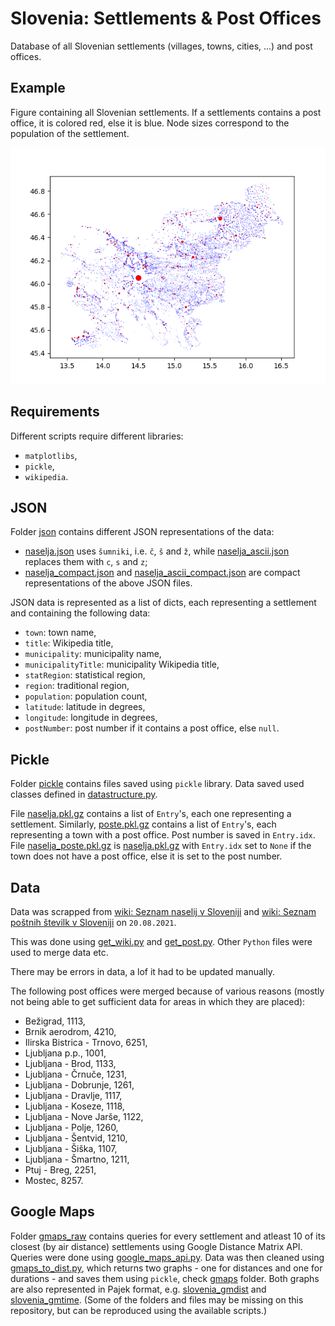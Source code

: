 # Slovenia: Settlements & Post Offices
Database of all Slovenian settlements (villages, towns, cities, ...) and post offices.

## Example
Figure containing all Slovenian settlements. If a settlements contains a post office, it is colored red, else it is blue. Node sizes correspond to the population of the settlement.

![naselja in poste](figures/naselja_poste.png)

## Requirements
Different scripts require different libraries:
- `matplotlibs`,
- `pickle`,
- `wikipedia`.

## JSON
Folder [json](json) contains different JSON representations of the data:
- [naselja.json](json/naselja.json) uses `šumniki`, i.e. `č`, `š` and `ž`, while [naselja_ascii.json](json/naselja_ascii.json) replaces them with `c`, `s` and `z`;
- [naselja_compact.json](json/naselja_compact.json) and [naselja_ascii_compact.json](json/naselja_ascii_compact.json) are compact representations of the above JSON files.

JSON data is represented as a list of dicts, each representing a settlement and containing the following data:
- `town`: town name,
- `title`: Wikipedia title,
- `municipality`: municipality name,
- `municipalityTitle`: municipality Wikipedia title,
- `statRegion`: statistical region,
- `region`: traditional region,
- `population`: population count,
- `latitude`: latitude in degrees,
- `longitude`: longitude in degrees,
- `postNumber`: post number if it contains a post office, else `null`.

## Pickle
Folder [pickle](pickle) contains files saved using `pickle` library. Data saved used classes defined in [datastructure.py](python/datastructure.py).

File [naselja.pkl.gz](pickle/naselja.pkl.gz) contains a list of `Entry`'s, each one representing a settlement. Similarly, [poste.pkl.gz](pickle/poste.pkl.gz) contains a list of `Entry`'s, each representing a town with a post office. Post number is saved in `Entry.idx`. File [naselja_poste.pkl.gz](pickle/naselja_poste.pkl.gz) is [naselja.pkl.gz](pickle/naselja.pkl.gz) with `Entry.idx` set to `None` if the town does not have a post office, else it is set to the post number.

## Data
Data was scrapped from [wiki: Seznam naselij v Sloveniji](https://sl.wikipedia.org/wiki/Seznam_naselij_v_Sloveniji) and [wiki: Seznam poštnih številk v Sloveniji](https://sl.wikipedia.org/wiki/Seznam_po%C5%A1tnih_%C5%A1tevilk_v_Sloveniji) on `20.08.2021`.

This was done using [get_wiki.py](python/get_wiki.py) and [get_post.py](python/get_post.py). Other `Python` files were used to merge data etc.

There may be errors in data, a lof it had to be updated manually.

The following post offices were merged because of various reasons (mostly not being able to get sufficient data for areas in which they are placed):
- Bežigrad, 1113,
- Brnik aerodrom, 4210,
- Ilirska Bistrica - Trnovo, 6251,
- Ljubljana p.p., 1001,
- Ljubljana - Brod, 1133,
- Ljubljana - Črnuče, 1231,
- Ljubljana - Dobrunje, 1261,
- Ljubljana - Dravlje, 1117,
- Ljubljana - Koseze, 1118,
- Ljubljana - Nove Jarše, 1122,
- Ljubljana - Polje, 1260,
- Ljubljana - Šentvid, 1210,
- Ljubljana - Šiška, 1107,
- Ljubljana - Šmartno, 1211,
- Ptuj - Breg, 2251,
- Mostec, 8257.

## Google Maps
Folder [gmaps_raw](python/gmaps_raw) contains queries for every settlement and atleast 10 of its closest (by air distance) settlements using Google Distance Matrix API. Queries were done using [google_maps_api.py](python/google_maps_api.py). Data was then cleaned using [gmaps_to_dist.py](python/gmaps_to_dist.py), which returns two graphs - one for distances and one for durations - and saves them using `pickle`, check [gmaps](python/gmaps) folder. Both graphs are also represented in Pajek format, e.g. [slovenia_gmdist](python/graphs/slovenia_gmdist_10_1_0.net) and [slovenia_gmtime](python/graphs/slovenia_gmtime_10_1_0.net). (Some of the folders and files may be missing on this repository, but can be reproduced using the available scripts.)
